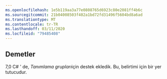```yaml
---
ms.openlocfilehash: 1e5b119aa3a77e0808765d6923c80e2081ff4b6c
ms.sourcegitcommit: 21b04008503f402a1bd72fd31496f5604bd8a6ad
ms.translationtype: MT
ms.contentlocale: tr-TR
ms.lasthandoff: 03/11/2020
ms.locfileid: "79485408"
---
```

## <a name="tuples"></a>Demetler

7,0 C# ' de, *Tanımlama grupları*için destek ekledik.  Bu, belirtimi için bir yer tutucudur.
